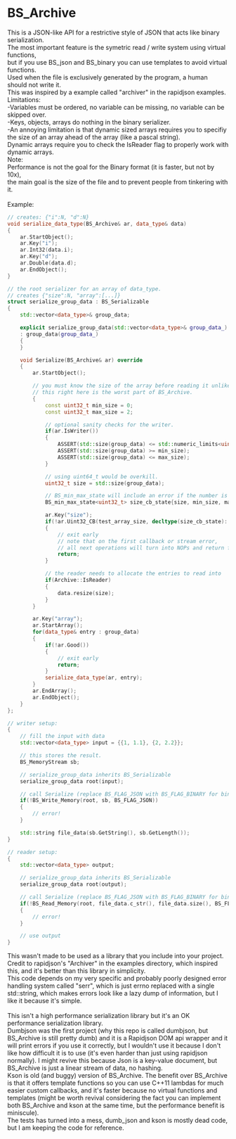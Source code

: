 # BS_Archive
This is a JSON-like API for a restrictive style of JSON that acts like binary serialization.\
The most important feature is the symetric read / write system using virtual functions,\
but if you use BS_json and BS_binary you can use templates to avoid virtual functions.\
Used when the file is exclusively generated by the program, a human should not write it.\
This was inspired by a example called "archiver" in the rapidjson examples.\
Limitations:\
-Variables must be ordered, no variable can be missing, no variable can be skipped over.\
-Keys, objects, arrays do nothing in the binary serializer.\
-An annoying limitation is that dynamic sized arrays requires you to specifiy\
 the size of an array ahead of the array (like a pascal string).\
Dynamic arrays require you to check the IsReader flag to properly work with dynamic arrays.\
Note:\
Performance is not the goal for the Binary format (it is faster, but not by 10x),\
the main goal is the size of the file and to prevent people from tinkering with it.\
\
Example:
```C++
// creates: {"i":N, "d":N}
void serialize_data_type(BS_Archive& ar, data_type& data)
{
	ar.StartObject();
	ar.Key("i");
	ar.Int32(data.i);
	ar.Key("d");
	ar.Double(data.d);
	ar.EndObject();
}

// the root serializer for an array of data_type.
// creates {"size":N, "array":[...]}
struct serialize_group_data : BS_Serializable
{
	std::vector<data_type>& group_data;

	explicit serialize_group_data(std::vector<data_type>& group_data_)
	: group_data(group_data_)
	{
	}

	void Serialize(BS_Archive& ar) override
	{
		ar.StartObject();

		// you must know the size of the array before reading it unlike normal json.
		// this right here is the worst part of BS_Archive.
		{
			const uint32_t min_size = 0;
			const uint32_t max_size = 2;

			// optional sanity checks for the writer.
			if(ar.IsWriter())
			{
				ASSERT(std::size(group_data) <= std::numeric_limits<uint32_t>::max());
				ASSERT(std::size(group_data) >= min_size);
				ASSERT(std::size(group_data) <= max_size);
			}

			// using uint64_t would be overkill.
			uint32_t size = std::size(group_data);

			// BS_min_max_state will include an error if the number is out of bounds.
			BS_min_max_state<uint32_t> size_cb_state{size, min_size, max_size};

			ar.Key("size");
			if(!ar.Uint32_CB(test_array_size, decltype(size_cb_state)::call, &size_cb_state))
			{
				// exit early
				// note that on the first callback or stream error,
				// all next operations will turn into NOPs and return false.
				return;
			}

			// the reader needs to allocate the entries to read into
			if(Archive::IsReader)
			{
				data.resize(size);
			}
		}

		ar.Key("array");
		ar.StartArray();
		for(data_type& entry : group_data)
		{
			if(!ar.Good())
			{
				// exit early
				return;
			}
			serialize_data_type(ar, entry);
		}
		ar.EndArray();
		ar.EndObject();
	}
};

// writer setup:
{
	// fill the input with data
	std::vector<data_type> input = {{1, 1.1}, {2, 2.2}};

	// this stores the result.
	BS_MemoryStream sb;

	// serialize_group_data inherits BS_Serializable
	serialize_group_data root(input);

	// call Serialize (replace BS_FLAG_JSON with BS_FLAG_BINARY for binary)
	if(!BS_Write_Memory(root, sb, BS_FLAG_JSON))
	{
		// error!
	}

	std::string file_data(sb.GetString(), sb.GetLength());
}

// reader setup:
{
	std::vector<data_type> output;

	// serialize_group_data inherits BS_Serializable
	serialize_group_data root(output);

	// call Serialize (replace BS_FLAG_JSON with BS_FLAG_BINARY for binary)
	if(!BS_Read_Memory(root, file_data.c_str(), file_data.size(), BS_FLAG_JSON))
	{
		// error!
	}

	// use output
}
```
This wasn't made to be used as a library that you include into your project.\
Credit to rapidjson's "Archiver" in the examples directory, which inspired this, and it's better than this library in simplicity.\
This code depends on my very specific and probably poorly designed error handling system called "serr", which is just errno replaced with a single std::string, which makes errors look like a lazy dump of information, but I like it because it's simple.\
\
This isn't a high performance serialization library but it's an OK performance serialization library.\
Dumbjson was the first project (why this repo is called dumbjson, but BS_Archive is still pretty dumb) and it is a Rapidjson DOM api wrapper and it will print errors if you use it correctly, but I wouldn't use it because I don't like how difficult it is to use (it's even harder than just using rapidjson normally). I might revive this because Json is a key-value document, but BS_Archive is just a linear stream of data, no hashing.\
Kson is old (and buggy) version of BS_Archive. The benefit over BS_Archive is that it offers template functions so you can use C++11 lambdas for much easier custom callbacks, and it's faster because no virtual functions and templates (might be worth revival considering the fact you can implement both BS_Archive and kson at the same time, but the performance benefit is miniscule).\
The tests has turned into a mess, dumb_json and kson is mostly dead code, but I am keeping the code for reference.